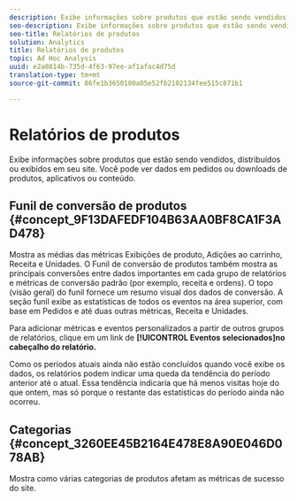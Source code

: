 ```yaml
---
description: Exibe informações sobre produtos que estão sendo vendidos, distribuídos ou exibidos em seu site. Você pode ver dados em pedidos ou downloads de produtos, aplicativos ou conteúdo.
seo-description: Exibe informações sobre produtos que estão sendo vendidos, distribuídos ou exibidos em seu site. Você pode ver dados em pedidos ou downloads de produtos, aplicativos ou conteúdo.
seo-title: Relatórios de produtos
solution: Analytics
title: Relatórios de produtos
topic: Ad Hoc Analysis
uuid: e2a8814b-735d-4f63-97ee-af1afac4d75d
translation-type: tm+mt
source-git-commit: 86fe1b3650100a05e52fb2102134fee515c871b1

---
```



# Relatórios de produtos

Exibe informações sobre produtos que estão sendo vendidos, distribuídos ou exibidos em seu site. Você pode ver dados em pedidos ou downloads de produtos, aplicativos ou conteúdo.

## Funil de conversão de produtos {#concept_9F13DAFEDF104B63AA0BF8CA1F3AD478}

Mostra as médias das métricas Exibições de produto, Adições ao carrinho, Receita e Unidades. O Funil de conversão de produtos também mostra as principais conversões entre dados importantes em cada grupo de relatórios e métricas de conversão padrão (por exemplo, receita e ordens). O topo (visão geral) do funil fornece um resumo visual dos dados de conversão. A seção funil exibe as estatísticas de todos os eventos na área superior, com base em Pedidos e até duas outras métricas, Receita e Unidades.

<!-- 

c_reports_products_conv_funnel.xml

 -->

Para adicionar métricas e eventos personalizados a partir de outros grupos de relatórios, clique em um link de **[!UICONTROL Eventos selecionados]no cabeçalho do relatório.**

Como os períodos atuais ainda não estão concluídos quando você exibe os dados, os relatórios podem indicar uma queda da tendência do período anterior até o atual. Essa tendência indicaria que há menos visitas hoje do que ontem, mas só porque o restante das estatísticas do período ainda não ocorreu.

## Categorias {#concept_3260EE45B2164E478E8A90E046D078AB}

<!-- 

c_reports_categories.xml

 -->

Mostra como várias categorias de produtos afetam as métricas de sucesso do site.
